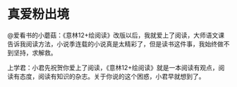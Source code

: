 # 真爱粉出境

@爱看书的小蘑菇：《意林12+绘阅读》改版以后，我就爱上了阅读，大师语文课告诉我阅读方法，小说季连载的小说真是太精彩了，但是读书这件事，我始终做不到坚持，求解救。 

上学君：小君先祝贺你爱上了阅读，《意林12+绘阅读》就是一本阅读有观点，阅读有态度，阅读有知识的杂志。关于你说的这个困惑，小君早就想到了。